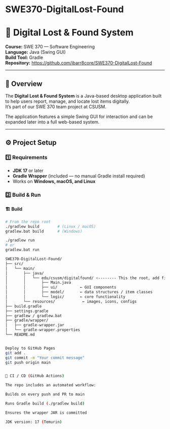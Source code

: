 # SWE370-DigitalLost-Found

# 🧩 Digital Lost & Found System  
**Course:** SWE 370 — Software Engineering  
**Language:** Java (Swing GUI)  
**Build Tool:** Gradle  
**Repository:** https://github.com/ibarr8core/SWE370-DigitalLost-Found  

---

## 📖 Overview
The **Digital Lost & Found System** is a Java-based desktop application built to help users report, manage, and locate lost items digitally.  
It’s part of our SWE 370 team project at CSUSM.

The application features a simple Swing GUI for interaction and can be expanded later into a full web-based system.

---

## ⚙️ Project Setup

### 1️⃣ Requirements
- **JDK 17** or later  
- **Gradle Wrapper** (included — no manual Gradle install required)  
- Works on **Windows, macOS, and Linux**

### 2️⃣ Build & Run

#### 🏗️ Build
```bash
# From the repo root
./gradlew build        # (Linux / macOS)
gradlew.bat build      # (Windows)

./gradlew run
# or
gradlew.bat run

SWE370-DigitalLost-Found/
├── src/
│   └── main/
│       ├── java/
│       │   └── edu/csusm/digitalfound/ <-------- This the root, add files to the room .\gradlew.bat build and .\gradlew.bat run to run the files 
│       │       ├── Main.java
│       │       ├── ui/          ← GUI components
│       │       ├── model/       ← data structures / item classes
│       │       └── logic/       ← core functionality
│       └── resources/            ← images, icons, configs
├── build.gradle
├── settings.gradle
├── gradlew / gradlew.bat
├── gradle/wrapper/
│   ├── gradle-wrapper.jar
│   └── gradle-wrapper.properties
└── README.md


Deploy to GitHub Pages
git add .
git commit -m "Your commit message"
git push origin main


🧱 CI / CD (GitHub Actions)

The repo includes an automated workflow:

Builds on every push and PR to main

Runs Gradle build (./gradlew build)

Ensures the wrapper JAR is committed

JDK version: 17 (Temurin)
